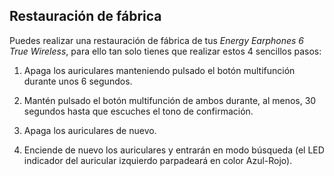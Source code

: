 ﻿## Restauración de fábrica
Puedes realizar una restauración de fábrica de tus *Energy Earphones 6 True Wireless*, para ello tan solo tienes que  realizar estos 4 sencillos pasos:

1) Apaga los auriculares manteniendo pulsado el botón multifunción durante unos 6 segundos.

2) Mantén pulsado el botón multifunción de ambos durante, al menos, 30 segundos hasta que escuches el tono de confirmación.

3) Apaga los auriculares de nuevo.

4) Enciende de nuevo los auriculares y  entrarán en modo búsqueda (el LED indicador del auricular izquierdo parpadeará en color Azul-Rojo).
